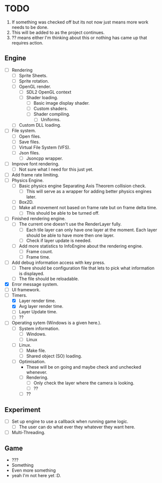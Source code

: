# TODO

1. If something was checked off but its not now just means more work needs to be done.
2. This will be added to as the project continues.
3. ?? means either I'm thinking about this or nothing has came up that requires action.
## Engine
- [ ] Rendering
  - [ ] Sprite Sheets.
  - [ ] Sprite rotation.
  - [ ] OpenGL render.
    - [ ] SDL2 OpenGL context
    - [ ] Shader loading.
      - [ ] Basic image display shader.
      - [ ] Custom shaders.
      - [ ] Shader compiling.
        - [ ] Uniforms.
  - [ ] Custom DLL loading.
- [ ] File system.
  - [ ] Open files.
  - [ ] Save files.
  - [ ] Virtual File System (VFS).
  - [ ] Json files.
    - [ ] Jsoncpp wrapper.
- [ ] Improve font rendering.
  - [ ] Not sure what I need for this just yet.
- [ ] Add frame rate limiting.
- [ ] Physics Engine.
  - [ ] Basic physics engine Separating Axis Theorem collision check.
    - [ ] This will serve as a wrapper for adding better physics engines later.
  - [ ] Box2D.
  - [ ] Make all movement not based on frame rate but on frame delta time.
    - [ ] This should be able to be turned off.
- [ ] Finished rendering engine.
  - [ ] The current one doesn't use the RenderLayer fully.
    - [ ] Each tile layer can only have one layer at the moment. Each layer should be able to have more then one layer.
    - [ ] Check if layer update is needed.
  - [ ] Add more statistics to InfoEngine about the rendering engine.
    - [ ] Frame count.
    - [ ] Frame time.
- [ ] Add debug information access with key press.
  - [ ] There should be configuration file that lets to pick what information is displayed.
  - [ ] The file should be reloadable.
- [x] Error message system.
- [ ] UI framework.
- [ ] Timers.
  - [x] Layer render time.
  - [x] Avg layer render time.
  - [ ] Layer Update time.
  - [ ] ??
- [ ] Operating sytem (Windows is a given here.).
  - [ ] System information.
    - [ ] Windows.
    - [ ] Linux
  - [ ] Linux.
    - [ ] Make file.
    - [ ] Shared object (SO) loading.
  - [ ] Optimisation.
    - These will be on going and maybe check and unchecked whenever.
    - [ ] Rendering.
      - [ ] Only check the layer where the camera is looking.
      - [ ] ??
    - [ ] ??

## Experiment
- [ ] Set up engine to use a callback when running game logic.
  - [ ] The user can do what ever they whatever they want here.
- [ ] Multi-Threading.

## Game
* ???
* Something
* Even more something
* yeah I'm not here yet :D.
